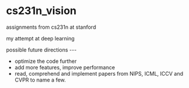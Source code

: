 # cs231n_vision
assignments from cs231n at stanford

my attempt at deep learning

possible future directions --- 

* optimize the code further
* add more features, improve performance
* read, comprehend and implement papers from NIPS, ICML, ICCV and CVPR to name a few.
